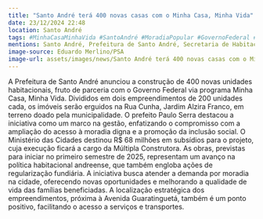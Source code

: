 ```yaml
---
title: "Santo André terá 400 novas casas com o Minha Casa, Minha Vida"
date: 23/12/2024 22:48
location: Santo André
tags: #MinhaCasaMinhaVida #SantoAndré #MoradiaPopular #GovernoFederal #Habitação #PauloSerra #ConstruçãoCivil #InclusãoSocial #MúltiplaConstrutora #JardimAlziraFranco #abc360noticias
mentions: Santo André, Prefeitura de Santo André, Secretaria de Habitação e Regularização Fundiária, Governo Federal, Minha Casa, Minha Vida, Rua Cunha, Avenida Guaratinguetá, Jardim Alzira Franco, Paulo Serra, Ministério das Cidades, Múltipla Construtora.
image-source: Eduardo Merlino/PSA
image-url: assets/images/news/Santo André terá 400 novas casas com o Minha Casa, Minha Vida.jpg
---
```


A Prefeitura de Santo André anunciou a construção de 400 novas unidades habitacionais, fruto de parceria com o Governo Federal via programa Minha Casa, Minha Vida.  Divididos em dois empreendimentos de 200 unidades cada, os imóveis serão erguidos na Rua Cunha, Jardim Alzira Franco, em terreno doado pela municipalidade. O prefeito Paulo Serra destacou a iniciativa como um marco na gestão,  enfatizando o compromisso com a ampliação do acesso à moradia digna e a promoção da inclusão social. O Ministério das Cidades destinou R$ 68 milhões em subsídios para o projeto, cuja execução ficará a cargo da Múltipla Construtora.  As obras, previstas para iniciar no primeiro semestre de 2025, representam um avanço na política habitacional andreense, que também engloba ações de regularização fundiária.  A iniciativa busca atender a demanda por moradia na cidade, oferecendo novas oportunidades e melhorando a qualidade de vida das famílias beneficiadas.  A localização estratégica dos empreendimentos, próxima à Avenida Guaratinguetá, também é um ponto positivo, facilitando o acesso a serviços e transportes.
